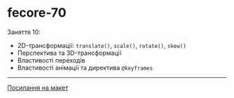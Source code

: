 # fecore-70

Заняття 10:

- 2D-трансформації: `translate()`, `scale()`, `rotate()`, `skew()`
- Перспектива та 3D-трансформації
- Властивості переходів
- Властивості анімації та директива `@keyframes`

---

[Посилання на макет](<https://www.figma.com/file/gTrdKERu067LHmnhwvBqyl/Barbershop-(EN)?node-id=0%3A1>)
